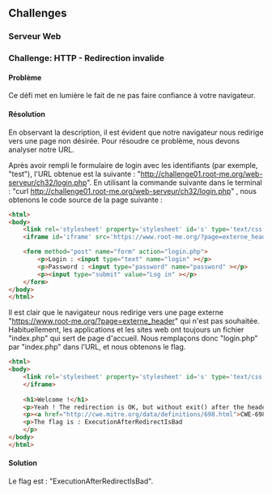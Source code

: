 ## Challenges

### Serveur Web

### Challenge: HTTP - Redirection invalide

#### Problème

Ce défi met en lumière le fait de ne pas faire confiance à votre navigateur.

#### Résolution

En observant la description, il est évident que notre navigateur nous redirige vers une page non désirée. Pour résoudre ce problème, nous devons analyser notre URL.

Après avoir rempli le formulaire de login avec les identifiants (par exemple, "test"), l'URL obtenue est la suivante : "http://challenge01.root-me.org/web-serveur/ch32/login.php". En utilisant la commande suivante dans le terminal : "curl http://challenge01.root-me.org/web-serveur/ch32/login.php" , nous obtenons le code source de la page suivante :

```html
<html>
<body>
    <link rel='stylesheet' property='stylesheet' id='s' type='text/css' href='/template/s.css' media='all' />
    <iframe id='iframe' src='https://www.root-me.org/?page=externe_header'></iframe>

    <form method="post" name="form" action="login.php">
        <p>Login : <input type="text" name="login" ></p>
        <p>Password : <input type="password" name="password" ></p>
        <p><input type="submit" value="Log in" ></p>
    </form>
</body>
</html>

```
Il est clair que le navigateur nous redirige vers une page externe "https://www.root-me.org/?page=externe_header" qui n'est pas souhaitée. Habituellement, les applications et les sites web ont toujours un fichier "index.php" qui sert de page d'accueil. Nous remplaçons donc "login.php" par "index.php" dans l'URL, et nous obtenons le flag.

```html
<html>
<body>
    <link rel='stylesheet' property='stylesheet' id='s' type='text/css' href='/template/s.css' media='all' /><iframe id='iframe' src='https://www.root-me.org/?page=externe_header'>
    </iframe>
    
    <h1>Welcome !</h1>
    <p>Yeah ! The redirection is OK, but without exit() after the header('Location: ...'), PHP just continue the execution and send the page content !...</p>
    <p><a href="http://cwe.mitre.org/data/definitions/698.html">CWE-698: Execution After Redirect (EAR)</a></p>
    <p>The flag is : ExecutionAfterRedirectIsBad
    </p>
</body>
</html>
```

#### Solution

Le flag est : "ExecutionAfterRedirectIsBad".
